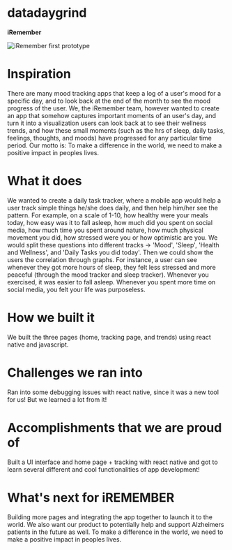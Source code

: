 # datadaygrind

**iRemember**

![iRemember first prototype](/datadaygrind/iremember.png)

# Inspiration
There are many mood tracking apps that keep a log of a user's mood for a specific day, and to look back at the end of the month to see the mood progress of the user. We, the iRemember team, however wanted to create an app that somehow captures important moments of an user's day, and turn it into a visualization users can look back at to see their wellness trends, and how these small moments (such as the hrs of sleep, daily tasks, feelings, thoughts, and moods) have progressed for any particular time period. Our motto is: To make a difference in the world, we need to make a positive impact in peoples lives.

# What it does
We wanted to create a daily task tracker, where a mobile app would help a user track simple things he/she does daily, and then help him/her see the pattern. For example, on a scale of 1-10, how healthy were your meals today, how easy was it to fall asleep, how much did you spent on social media, how much time you spent around nature, how much physical movement you did, how stressed were you or how optimistic are you. We would split these questions into different tracks -> 'Mood', 'Sleep', 'Health and Wellness', and 'Daily Tasks you did today'. Then we could show the users the correlation through graphs. For instance, a user can see whenever they got more hours of sleep, they felt less stressed and more peaceful (through the mood tracker and sleep tracker). Whenever you exercised, it was easier to fall asleep. Whenever you spent more time on social media, you felt your life was purposeless.

# How we built it
We built the three pages (home, tracking page, and trends) using react native and javascript.

# Challenges we ran into
Ran into some debugging issues with react native, since it was a new tool for us! But we learned a lot from it!

# Accomplishments that we are proud of
Built a UI interface and home page + tracking with react native and got to learn several different and cool functionalities of app development!

# What's next for iREMEMBER
Building more pages and integrating the app together to launch it to the world. We also want our product to potentially help and support Alzheimers patients in the future as well. To make a difference in the world, we need to make a positive impact in peoples lives.

